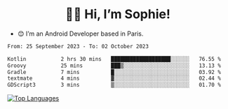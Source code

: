 <h1 align="center"> 👋🏽 Hi, I’m Sophie! </h1>  

- 😊 I’m an Android Developer based in Paris.

<!--START_SECTION:waka-->

```txt
From: 25 September 2023 - To: 02 October 2023

Kotlin           2 hrs 30 mins   ███████████████████░░░░░░   76.55 %
Groovy           25 mins         ███▒░░░░░░░░░░░░░░░░░░░░░   13.13 %
Gradle           7 mins          █░░░░░░░░░░░░░░░░░░░░░░░░   03.92 %
textmate         4 mins          ▓░░░░░░░░░░░░░░░░░░░░░░░░   02.44 %
GDScript3        3 mins          ▒░░░░░░░░░░░░░░░░░░░░░░░░   01.70 %
```

<!--END_SECTION:waka-->

<!-- [![My GitHub stats](https://github-readme-stats.vercel.app/api?username=sophicapri&show_icons=true&theme=buefy)](https://github.com/anuraghazra/github-readme-stats) -->

[![Top Languages](https://github-readme-stats.vercel.app/api/top-langs/?username=sophicapri&langs_count=2&layout=compact)](https://github.com/anuraghazra/github-readme-stats) 

<!-- ![](https://github-readme-streak-stats.herokuapp.com/?user=sophicapri) -->
